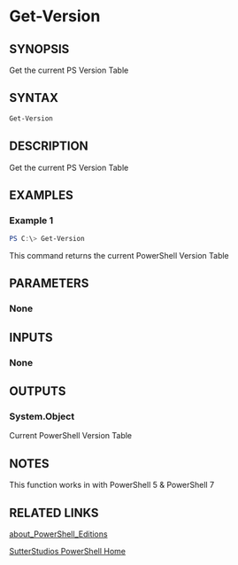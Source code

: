 # Get-Version

## SYNOPSIS

Get the current PS Version Table

## SYNTAX

```powershell
Get-Version
```

## DESCRIPTION

Get the current PS Version Table

## EXAMPLES

### Example 1

```powershell
PS C:\> Get-Version
```

This command returns the current PowerShell Version Table

## PARAMETERS

### None

## INPUTS

### None

## OUTPUTS

### System.Object

Current PowerShell Version Table

## NOTES

This function works in with PowerShell 5 & PowerShell 7

## RELATED LINKS

[about_PowerShell_Editions](https://learn.microsoft.com/en-us/powershell/module/microsoft.powershell.core/about/about_powershell_editions?view=powershell-7.3&viewFallbackFrom=powershell-5.1)

[SutterStudios PowerShell Home](https://github.com/SutterStudios/PowerShell)
